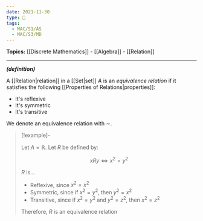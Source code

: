 ```yaml
---
date: 2021-11-30
type: 🧠
tags:
  - MAC/S1/ÁS
  - MAC/S3/MD
---
```


**Topics:** [[Discrete Mathematics]] - [[Algebra]] - [[Relation]]

---

_**(definition)**_

A [[Relation|relation]] in a [[Set|set]] $A$ is an _equivalence relation_ if it satisfies the following [[Properties of Relations|properties]]:

- It's reflexive
- It's symmetric
- It's transitive

We denote an equivalence relation with $\sim$.

> [!example]-
>
> Let $A =  \mathbb{R}$. Let $R$ be defined by:
>
> $$
> x R y \iff x^{2}= y^{2}
> $$
>
> $R$ is…
>
> - Reflexive, since $x^{2} = x^{2}$
> - Symmetric, since if $x^{2} = y^{2}$, then $y^{2}= x^{2}$
> - Transitive, since if $x^{2} = y^{2}$ and $y^{2}=z^{2}$, then $x^{2}=z^2$
>
> Therefore, $R$ is an equivalence relation
